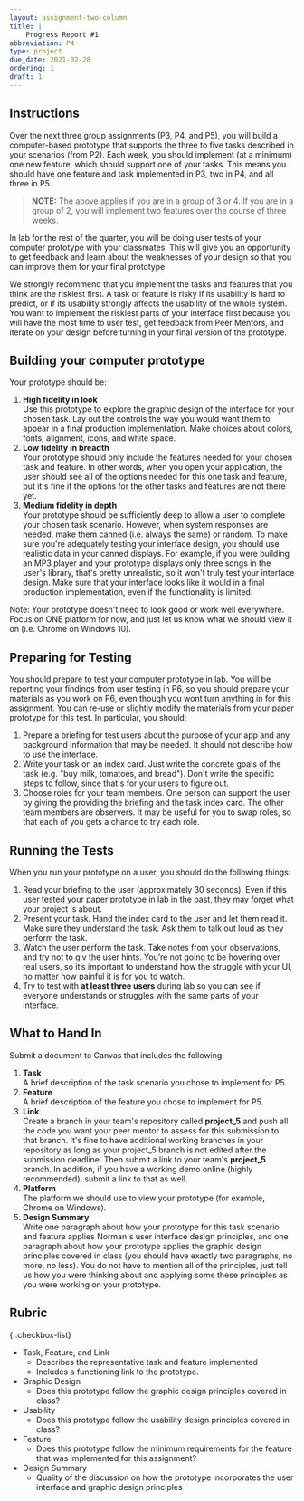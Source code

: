 ```yaml
---
layout: assignment-two-column
title: |
    Progress Report #1
abbreviation: P4
type: project
due_date: 2021-02-28
ordering: 1 
draft: 1
---
```


## Instructions
Over the next three group assignments (P3, P4, and P5), you will build a computer-based prototype that supports the three to five tasks described in your scenarios (from P2). Each week, you should implement (at a minimum) one new feature, which should support one of your tasks. This means you should have one feature and task implemented in P3, two in P4, and all three in P5.

> **NOTE:** The above applies if you are in a group of 3 or 4. If you are in a group of 2, you will implement two features over the course of three weeks.

In lab for the rest of the quarter, you will be doing user tests of your computer prototype with your classmates. This will give you an opportunity to get feedback and learn about the weaknesses of your design so that you can improve them for your final prototype.

We strongly recommend that you implement the tasks and features that you think are the riskiest first. A task or feature is risky if its usability is hard to predict, or if its usability strongly affects the usability of the whole system. You want to implement the riskiest parts of your interface first because you will have the most time to user test, get feedback from Peer Mentors, and iterate on your design before turning in your final version of the prototype.

## Building your computer prototype

Your prototype should be:

1. **High fidelity in look**<br>Use this prototype to explore the graphic design of the interface for your chosen task. Lay out the controls the way you would want them to appear in a final production implementation. Make choices about colors, fonts, alignment, icons, and white space.
2. **Low fidelity in breadth**<br>Your prototype should only include the features needed for your chosen task and feature. In other words, when you open your application, the user should see all of the options needed for this one task and feature, but it's fine if the options for the other tasks and features are not there yet.
3. **Medium fidelity in depth**<br>Your prototype should be sufficiently deep to allow a user to complete your chosen task scenario. However, when system responses are needed, make them canned (i.e. always the same) or random. To make sure you're adequately testing your interface design, you should use realistic data in your canned displays. For example, if you were building an MP3 player and your prototype displays only three songs in the user's library, that's pretty unrealistic, so it won't truly test your interface design. Make sure that your interface looks like it would in a final production implementation, even if the functionality is limited.

Note: Your prototype doesn't need to look good or work well everywhere. Focus on ONE platform for now, and just let us know what we should view it on (i.e. Chrome on Windows 10). 


## Preparing for Testing
You should prepare to test your computer prototype in lab. You will be reporting your findings from user testing in P6, so you should prepare your materials as you work on P6, even though you wont turn anything in for this assignment. You can re-use or slightly modify the materials from your paper prototype for this test. In particular, you should:

1. Prepare a briefing for test users about the purpose of your app and any background information that may be needed. It should not describe how to use the interface.
2. Write your task on an index card. Just write the concrete goals of the task (e.g. "buy milk, tomatoes, and bread"). Don't write the specific steps to follow, since that's for your users to figure out. 
3. Choose roles for your team members. One person can support the user by giving the providing the briefing and the task index card. The other team members are observers. It may be useful for you to swap roles, so that each of you gets a chance to try each role.
 

## Running the Tests
When you run your prototype on a user, you should do the following things:

1. Read your briefing to the user (approximately 30 seconds). Even if this user tested your paper prototype in lab in the past, they may forget what your project is about. 
2. Present your task. Hand the index card to the user and let them read it. Make sure they understand the task. Ask them to talk out loud as they perform the task.
3. Watch the user perform the task. Take notes from your observations, and try not to giv the user hints. You’re not going to be hovering over real users, so it’s important to understand how the struggle with your UI, no matter how painful it is for you to watch.
4. Try to test with **at least three users** during lab so you can see if everyone understands or struggles with the same parts of your interface.

 

## What to Hand In
Submit a document to Canvas that includes the following:

1. **Task**<br> A brief description of the task scenario you chose to implement for P5.
2. **Feature**<br> A brief description of the feature you chose to implement for P5.
3. **Link**<br>Create a branch in your team's repository called **project_5** and push all the code you want your peer mentor to assess for this submission to that branch. It's fine to have additional working branches in your repository as long as your project_5 branch is not edited after the submission deadline. Then submit a link to your team's **project_5** branch. In addition, if you have a working demo online (highly recommended), submit a link to that as well.
4. **Platform**<br>The platform we should use to view your prototype (for example, Chrome on Windows).
5. **Design Summary**<br>Write one paragraph about how your prototype for this task scenario and feature applies Norman's user interface design principles, and one paragraph about how your prototype applies the graphic design principles covered in class (you should have exactly two paragraphs, no more, no less). You do not have to mention all of the principles, just tell us how you were thinking about and applying some these principles as you were working on your prototype.

## Rubric

{:.checkbox-list}
* Task, Feature, and Link
   * Describes the representative task and feature implemented
   * Includes a functioning link to the prototype.
* Graphic Design
   * Does this prototype follow the graphic design principles covered in class?
* Usability
   * Does this prototype follow the usability design principles covered in class?
* Feature
   * Does this prototype follow the minimum requirements for the feature that was implemented for this assignment?
* Design Summary
   * Quality of the discussion on how the prototype incorporates the user interface and graphic design principles